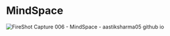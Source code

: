 # MindSpace

![FireShot Capture 006 - MindSpace - aastiksharma05 github io](https://user-images.githubusercontent.com/84850243/226426883-739420ba-c334-421c-97d4-0c9fa56afd89.png)
